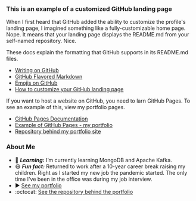 ### This is an example of a customized GitHub landing page
When I first heard that GitHub added the ability to customize the profile's
landing page, I imagined something like a fully-customizable home page. Nope. 
It means that your landing page displays the README.md from your self-named 
repository. Nice.

These docs explain the formatting that GitHub supports in its README.md files. 
* [Writing on GitHub](https://docs.github.com/en/github/writing-on-github)
* [GitHub Flavored Markdown](https://guides.github.com/features/mastering-markdown/)  
* [Emojis on GitHub](https://github.com/ikatyang/emoji-cheat-sheet/blob/master/README.md)
* [How to customize your GitHub landing page](https://medium.com/@saketprag322/customize-your-github-landing-page-cad846575bea)
  
If you want to host a website on GitHub, you need to larn GitHub Pages.
To see an example of this, view my portfolio pages.
* [GitHub Pages Documentation](https://docs.github.com/en/pages/getting-started-with-github-pages/about-github-pages)
* [Example of GitHub Pages - my portfolio](https://github.com/ruthtech/ruthtechportfolio)
* [Repository behind my portfolio site](https://github.com/ruthtech/ruthtechportfolio)


### About Me
- :book: **_Learning:_** I’m currently learning MongoDB and Apache Kafka.
- :mask: **_Fun fact:_** Returned to work after a 10-year career break raising my children.
  Right as I started my new job the pandemic started. The only time I've been in
  the office was during my job interview. 
- :arrow_forward: [See my portfolio](https://ruthtech.github.io/ruthtechportfolio)
- :octocat: [See the repository behind the portfolio](https://github.com/ruthtech/ruthtechportfolio)

 



